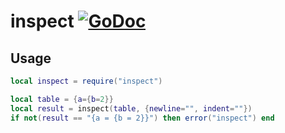 # inspect [![GoDoc](https://godoc.org/github.com/lovercode/gopher-lua-libs/inspect?status.svg)](https://godoc.org/github.com/lovercode/gopher-lua-libs/inspect)

## Usage

```lua
local inspect = require("inspect")

local table = {a={b=2}}
local result = inspect(table, {newline="", indent=""})
if not(result == "{a = {b = 2}}") then error("inspect") end
```
